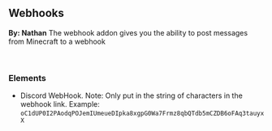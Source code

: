 ## Webhooks
**By: Nathan**
The webhook addon gives you the ability to post messages from Minecraft to a webhook

<br>

### Elements
* Discord WebHook. Note: Only put in the string of characters in the webhook link. Example: `oC1dUP0I2PAodqPOJemIUmeueDIpka8xgpG0Wa7Frmz8qbQTdb5mCZDB6oFAq3tauyxX`
